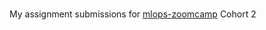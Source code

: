#

My assignment submissions for [mlops-zoomcamp](https://github.com/DataTalksClub/mlops-zoomcamp) Cohort 2
